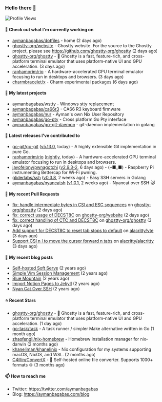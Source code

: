 ### Hello there 👋

![Profile Views](https://komarev.com/ghpvc/?username=aymanbagabas&label=PROFILE+VIEWS)

#### 👷 Check out what I'm currently working on

- [aymanbagabas/dotfiles](https://github.com/aymanbagabas/dotfiles) - home (2 days ago)
- [ghostty-org/website](https://github.com/ghostty-org/website) - Ghostty website. For the source to the Ghostty project, please see https://github.com/ghostty-org/ghostty (2 days ago)
- [ghostty-org/ghostty](https://github.com/ghostty-org/ghostty) - 👻 Ghostty is a fast, feature-rich, and cross-platform terminal emulator that uses platform-native UI and GPU acceleration. (3 days ago)
- [raphamorim/rio](https://github.com/raphamorim/rio) - A hardware-accelerated GPU terminal emulator focusing to run in desktops and browsers. (3 days ago)
- [charmbracelet/x](https://github.com/charmbracelet/x) - Charm experimental packages (6 days ago)

#### 🌱 My latest projects

- [aymanbagabas/wstty](https://github.com/aymanbagabas/wstty) - Windows stty replacement
- [aymanbagabas/ca66r3](https://github.com/aymanbagabas/ca66r3) - CA66 R3 keyboard firmware
- [aymanbagabas/nur](https://github.com/aymanbagabas/nur) - Ayman&#39;s own Nix User Repository
- [aymanbagabas/go-pty](https://github.com/aymanbagabas/go-pty) - Cross platform Go Pty interface
- [aymanbagabas/go-git-daemon](https://github.com/aymanbagabas/go-git-daemon) - git-daemon implementation in golang

#### 🔭 Latest releases I've contributed to

- [go-git/go-git](https://github.com/go-git/go-git) ([v5.13.0](https://github.com/go-git/go-git/releases/tag/v5.13.0), today) - A highly extensible Git implementation in pure Go.
- [raphamorim/rio](https://github.com/raphamorim/rio) ([nightly](https://github.com/raphamorim/rio/releases/tag/nightly), today) - A hardware-accelerated GPU terminal emulator focusing to run in desktops and browsers.
- [jayofelony/pwnagotchi](https://github.com/jayofelony/pwnagotchi) ([v2.9.3-2](https://github.com/jayofelony/pwnagotchi/releases/tag/v2.9.3-2), 6 days ago) - (⌐■_■) - Raspberry Pi instrumenting Bettercap for Wi-Fi pwning.
- [gliderlabs/ssh](https://github.com/gliderlabs/ssh) ([v0.3.8](https://github.com/gliderlabs/ssh/releases/tag/v0.3.8), 2 weeks ago) - Easy SSH servers in Golang
- [aymanbagabas/nyancatsh](https://github.com/aymanbagabas/nyancatsh) ([v1.0.1](https://github.com/aymanbagabas/nyancatsh/releases/tag/v1.0.1), 2 weeks ago) - Nyancat over SSH 🐱

#### 🔨 My recent Pull Requests

- [fix: handle intermediate bytes in CSI and ESC sequences](https://github.com/ghostty-org/ghostty/pull/3132) on [ghostty-org/ghostty](https://github.com/ghostty-org/ghostty) (2 days ago)
- [fix: correct usage of DECST8C](https://github.com/ghostty-org/website/pull/127) on [ghostty-org/website](https://github.com/ghostty-org/website) (2 days ago)
- [fix: correct handling of CTC and DECST8C](https://github.com/ghostty-org/ghostty/pull/3121) on [ghostty-org/ghostty](https://github.com/ghostty-org/ghostty) (3 days ago)
- [Add support for DECST8C to reset tab stops to default](https://github.com/alacritty/vte/pull/119) on [alacritty/vte](https://github.com/alacritty/vte) (3 days ago)
- [Support CSI n I to move the cursor forward n tabs](https://github.com/alacritty/alacritty/pull/8377) on [alacritty/alacritty](https://github.com/alacritty/alacritty) (3 days ago)

#### 📜 My recent blog posts

- [Self-hosted Soft Serve](https://aymanbagabas.com/blog/2023/04/28/self-hosted-soft-serve.html) (2 years ago)
- [Simple Vim Session Management](https://aymanbagabas.com/blog/2023/04/13/simple-vim-session-management.html) (2 years ago)
- [Blue Mountain](https://aymanbagabas.com/blog/2022/06/02/blue-mountain.html) (2 years ago)
- [Import Notion Pages to Jekyll](https://aymanbagabas.com/blog/2022/03/29/import-notion-pages-to-jekyll.html) (2 years ago)
- [Nyan Cat Over SSH](https://aymanbagabas.com/blog/2022/03/25/nyan-cat-over-ssh.html) (2 years ago)

#### ⭐ Recent Stars

- [ghostty-org/ghostty](https://github.com/ghostty-org/ghostty) - 👻 Ghostty is a fast, feature-rich, and cross-platform terminal emulator that uses platform-native UI and GPU acceleration. (1 day ago)
- [go-task/task](https://github.com/go-task/task) - A task runner / simpler Make alternative written in Go (1 month ago)
- [zhaofengli/nix-homebrew](https://github.com/zhaofengli/nix-homebrew) - Homebrew installation manager for nix-darwin (2 months ago)
- [khaneliman/khanelinix](https://github.com/khaneliman/khanelinix) - Nix configuration for my systems supporting macOS, NixOS, and WSL.  (2 months ago)
- [C4illin/ConvertX](https://github.com/C4illin/ConvertX) - 💾 Self-hosted online file converter. Supports 1000&#43; formats ⚙️ (3 months ago)

#### 📫 How to reach me

- Twitter: https://twitter.com/aymanbagabas
- Blog: https://aymanbagabas.com/blog
